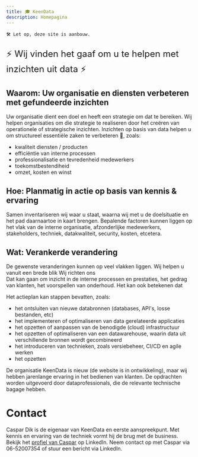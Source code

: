 ```yaml
---
title: 🎓 KeenData
description: Homepagina
---
```


```
🛠 Let op, deze site is aanbouw.
```

<p style="font-size:24px;"> ⚡ Wij vinden het gaaf om u te helpen met inzichten uit data ⚡ </p>

## Waarom: Uw organisatie en diensten verbeteren met gefundeerde inzichten
Uw organisatie dient een doel en heeft een strategie om dat te bereiken.
Wij helpen organisaties om die strategie te realiseren door het creëren van operationele of strategische inzichten.
Inzichten op basis van data helpen u om structureel essentiële zaken te verbeteren 🚀, zoals:
- kwaliteit diensten / producten
- efficiëntie van interne processen
- professionalisatie en tevredenheid medewerkers
- toekomstbestendiheid
- omzet, kosten en winst
 
## Hoe: Planmatig in actie op basis van kennis & ervaring
Samen inventariseren wij waar u staat, waarna wij met u de doelsituatie en het pad daarnaartoe in kaart brengen.
Bepalende factoren kunnen liggen op het vlak van de interne organisatie, afzonderlijke medewerkers, stakeholders, techniek, datakwaliteit, security, kosten, etcetera.

## Wat: Verankerde verandering
De gewenste veranderingen kunnen op veel vlakken liggen. Wij helpen u vanuit een brede blik
Wij richten ons  
Dat kan gaan om inzicht in de interne processen en prestaties, het gedrag van klanten, het voorspellen van onderhoud.
Het kan ook betekenen dat 

Het actieplan kan stappen bevatten, zoals:
- het ontsluiten van nieuwe databronnen (databases, API's, losse bestanden, etc)
- het implementeren of optimaliseren van data gerelateerde applicaties 
- het opzetten of aanpassen van de benodigde (cloud) infrastructuur 
- het opzetten of optimaliseren van een datawarehouse, waarin data uit verschillende bronnen wordt gecombineerd
- het introduceren van technieken, zoals versiebeheer, CI/CD en agile werken
- het opzetten

De organisatie KeenData is nieuw (de website is in ontwikkeling), maar wij hebben jarenlange ervaring in het bedienen van klanten.
De opdrachten worden uitgevoerd door dataprofessionals, die de relevante technische bagage hebben.

# Contact
Caspar Dik is de eigenaar van KeenData en eerste aanspreekpunt.
Met kennis en ervaring van de techniek vormt hij de brug met de business. 
Bekijk het [profiel van Caspar](https://www.linkedin.com/in/caspardik/) op LinkedIn. 
Neem contact op met Caspar via 06-52007354 of stuur een bericht via LinkedIn.
